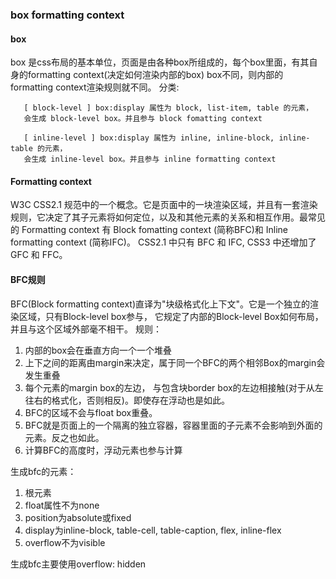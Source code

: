 ### box formatting context

#### box  
box 是css布局的基本单位，页面是由各种box所组成的，每个box里面，有其自身的formatting context(决定如何渲染内部的box)
box不同，则内部的formatting context渲染规则就不同。
分类: 
```
   [ block-level ] box:display 属性为 block, list-item, table 的元素，
   会生成 block-level box。并且参与 block fomatting context
```
```
   [ inline-level ] box:display 属性为 inline, inline-block, inline-table 的元素，
   会生成 inline-level box。并且参与 inline formatting context
```
#### Formatting context 
W3C CSS2.1 规范中的一个概念。它是页面中的一块渲染区域，并且有一套渲染规则，它决定了其子元素将如何定位，以及和其他元素的关系和相互作用。最常见的 Formatting context 有 Block fomatting context (简称BFC)和 Inline formatting context (简称IFC)。
CSS2.1 中只有 BFC 和 IFC, CSS3 中还增加了 GFC 和 FFC。

#### BFC规则
BFC(Block formatting context)直译为"块级格式化上下文"。它是一个独立的渲染区域，只有Block-level box参与， 它规定了内部的Block-level Box如何布局，并且与这个区域外部毫不相干。 
规则：
1. 内部的box会在垂直方向一个一个堆叠
2. 上下之间的距离由margin来决定，属于同一个BFC的两个相邻Box的margin会发生重叠
3. 每个元素的margin box的左边， 与包含块border box的左边相接触(对于从左往右的格式化，否则相反)。即使存在浮动也是如此。
4. BFC的区域不会与float box重叠。
5. BFC就是页面上的一个隔离的独立容器，容器里面的子元素不会影响到外面的元素。反之也如此。
6. 计算BFC的高度时，浮动元素也参与计算

生成bfc的元素：
1. 根元素
2. float属性不为none
3. position为absolute或fixed
4. display为inline-block, table-cell, table-caption, flex, inline-flex
5. overflow不为visible

生成bfc主要使用overflow: hidden
